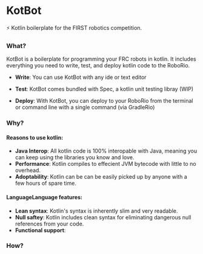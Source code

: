 # KotBot
:zap: Kotlin boilerplate for the FIRST robotics competition.

### What?
KotBot is a boilerplate for programming your FRC robots in kotlin.  It includes everything you need to write, test, and deploy kotlin code to the RoboRio.

+ __Write__: You can use KotBot with any ide or text editor

+ __Test__: KotBot comes bundled with Spec, a kotlin unit testing libray (WIP)

+ __Deploy__: With KotBot, you can deploy to your RoboRio from the terminal or command line with a single command (via GradleRio)
### Why?
#### Reasons to use kotlin:
+ __Java Interop__: All kotlin code is 100% interopable with Java, meaning you can keep using the libraries you know and love.
+ __Performance__: Kotlin compiles to effecient JVM bytecode with little to no overhead.
+ __Adoptability__: Kotlin can be can be easily picked up by anyone with a few hours of spare time.

#### LanguageLanguage features:
+ __Lean syntax__: Kotlin's syntax is inherently slim and very readable.
+ __Null saftey__: Kotlin includes clean syntax for eliminating dangerous null references from your code.
+ __Functional support__:
### How?
